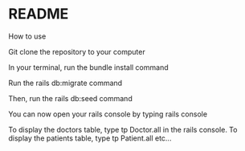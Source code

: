 # README

How to use

Git clone the repository to your computer

In your terminal, run the bundle install command

Run the rails db:migrate command

Then, run the rails db:seed command

You can now open your rails console by typing rails console

To display the doctors table, type tp Doctor.all in the rails console. To display the patients table, type tp Patient.all etc...
